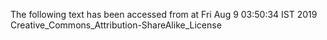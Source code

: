 The following text has been accessed from at Fri Aug 9 03:50:34 IST 2019
Creative_Commons_Attribution-ShareAlike_License
